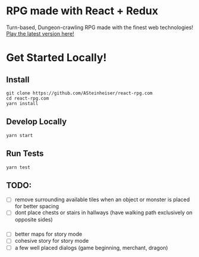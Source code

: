 # RPG made with React + Redux
Turn-based, Dungeon-crawling RPG made with the finest web technologies! [Play the latest version here!](http://react-rpg.com)

# Get Started Locally!
## Install
```
git clone https://github.com/ASteinheiser/react-rpg.com
cd react-rpg.com
yarn install
```
## Develop Locally
```
yarn start
```
## Run Tests
```
yarn test
```

## TODO:
- [ ] remove surrounding available tiles when an object or monster is placed for better spacing
- [ ] dont place chests or stairs in hallways (have walking path exclusively on opposite sides)
###
- [ ] better maps for story mode
- [ ] cohesive story for story mode
- [ ] a few well placed dialogs (game beginning, merchant, dragon)
